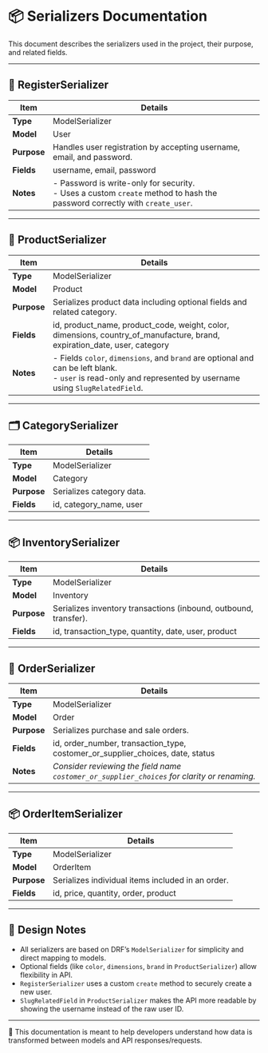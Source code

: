 # 📦 Serializers Documentation

This document describes the serializers used in the project, their purpose, and related fields.

---

## 👤 RegisterSerializer
| Item | Details |
|-----|--------|
| **Type** | ModelSerializer |
| **Model** | User |
| **Purpose** | Handles user registration by accepting username, email, and password. |
| **Fields** | username, email, password |
| **Notes** | - Password is write-only for security. <br> - Uses a custom `create` method to hash the password correctly with `create_user`. |

---

## 🛒 ProductSerializer
| Item | Details |
|-----|--------|
| **Type** | ModelSerializer |
| **Model** | Product |
| **Purpose** | Serializes product data including optional fields and related category. |
| **Fields** | id, product_name, product_code, weight, color, dimensions, country_of_manufacture, brand, expiration_date, user, category |
| **Notes** | - Fields `color`, `dimensions`, and `brand` are optional and can be left blank. <br> - `user` is read-only and represented by username using `SlugRelatedField`. |

---

## 🗂 CategorySerializer
| Item | Details |
|-----|--------|
| **Type** | ModelSerializer |
| **Model** | Category |
| **Purpose** | Serializes category data. |
| **Fields** | id, category_name, user |

---

## 📦 InventorySerializer
| Item | Details |
|-----|--------|
| **Type** | ModelSerializer |
| **Model** | Inventory |
| **Purpose** | Serializes inventory transactions (inbound, outbound, transfer). |
| **Fields** | id, transaction_type, quantity, date, user, product |

---

## 🧾 OrderSerializer
| Item | Details |
|-----|--------|
| **Type** | ModelSerializer |
| **Model** | Order |
| **Purpose** | Serializes purchase and sale orders. |
| **Fields** | id, order_number, transaction_type, costomer_or_supplier_choices, date, status |
| **Notes** | *Consider reviewing the field name `costomer_or_supplier_choices` for clarity or renaming.* |

---

## 📦 OrderItemSerializer
| Item | Details |
|-----|--------|
| **Type** | ModelSerializer |
| **Model** | OrderItem |
| **Purpose** | Serializes individual items included in an order. |
| **Fields** | id, price, quantity, order, product |

---

## 🧩 Design Notes
- All serializers are based on DRF’s `ModelSerializer` for simplicity and direct mapping to models.
- Optional fields (like `color`, `dimensions`, `brand` in `ProductSerializer`) allow flexibility in API.
- `RegisterSerializer` uses a custom `create` method to securely create a new user.
- `SlugRelatedField` in `ProductSerializer` makes the API more readable by showing the username instead of the raw user ID.

---

🌱 This documentation is meant to help developers understand how data is transformed between models and API responses/requests.
